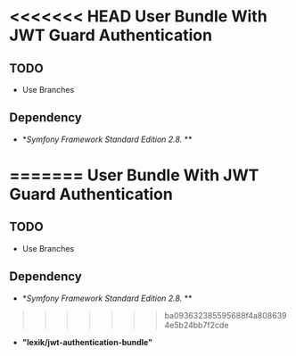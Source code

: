 <<<<<<< HEAD
User Bundle With JWT Guard Authentication
=========================================

TODO
-----

  * Use Branches

Dependency
----------

  * **Symfony Framework Standard Edition 2.8.* ** 

=======
User Bundle With JWT Guard Authentication
=========================================

TODO
-----

  * Use Branches

Dependency
----------

  * **Symfony Framework Standard Edition 2.8.* ** 

>>>>>>> ba093632385595688f4a8086394e5b24bb7f2cde
  * **"lexik/jwt-authentication-bundle"**